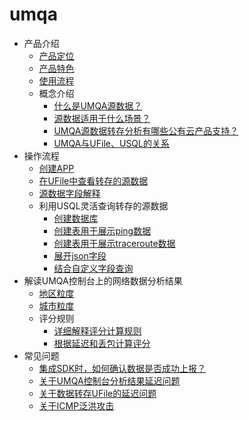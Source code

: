 
# umqa

* 产品介绍
  * [产品定位](/umqa/intro/product_position)
  * [产品特色](/umqa/intro/product_features)
  * [使用流程](/umqa/intro/product_use)
  * 概念介绍
    * [什么是UMQA源数据？](/umqa/intro/concept/umqa_data)
    * [源数据适用于什么场景？](/umqa/intro/concept/umqa_scenes)
    * [UMQA源数据转存分析有哪些公有云产品支持？](/umqa/intro/concept/umqa_associate)
    * [UMQA与UFile、USQL的关系](/umqa/intro/concept/umqa_usql_ufile)
* 操作流程 
  * [创建APP](/umqa/operate/operate_create)
  * [在UFile中查看转存的源数据](/umqa/operate/operate_ufile_view)
  * [源数据字段解释](/umqa/operate/operate_source_data)
  * 利用USQL灵活查询转存的源数据
    * [创建数据库](/umqa/operate/usql/usql_database)
    * [创建表用于展示ping数据](/umqa/operate/usql/usql_ping)
    * [创建表用于展示traceroute数据](/umqa/operate/usql/usql_tracert)
    * [展开json字段](/umqa/operate/usql/usql_json)
    * [结合自定义字段查询](/umqa/operate/usql/usql_userdef)
* 解读UMQA控制台上的网络数据分析结果
  * [地区粒度](/umqa/console/area)
  * [城市粒度](/umqa/console/city)
  * 评分规则
    * [详细解释评分计算规则](/umqa/console/score/explan)
    * [根据延迟和丢包计算评分](/umqa/console/score/example)
* 常见问题
  * [集成SDK时，如何确认数据是否成功上报？](/umqa/questions/question01)
  * [关于UMQA控制台分析结果延迟问题](/umqa/questions/question02)
  * [关于数据转存UFile的延迟问题](/umqa/questions/question03)
  * [关于ICMP泛洪攻击](/umqa/questions/question04)

